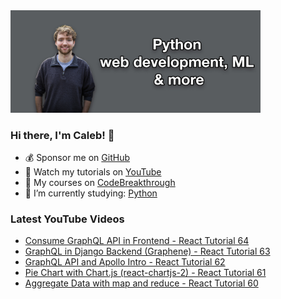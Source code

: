 <img src="github-cover-photo-my-face.jpg" width="400px" />

### Hi there, I'm Caleb! 🍛

- 💰 Sponsor me on [GitHub](https://github.com/sponsors/CalebCurry)
- 🎥 Watch my tutorials on [YouTube](https://www.youtube.com/calebthevideomaker2)
- 📗 My courses on [CodeBreakthrough](https://www.codebreakthrough.com)
- 🤔 I’m currently studying: [Python](https://www.youtube.com/watch?v=s3IvdkCq2_c&t=4254s)

### Latest YouTube Videos
<!-- YOUTUBE:START -->
- [Consume GraphQL API in Frontend - React Tutorial 64](https://www.youtube.com/watch?v=fbyMvE9uJ4w)
- [GraphQL in Django Backend &lpar;Graphene&rpar; - React Tutorial 63](https://www.youtube.com/watch?v=zzUcL7sOQEM)
- [GraphQL API and Apollo Intro - React Tutorial 62](https://www.youtube.com/watch?v=lRKWJtzqwcQ)
- [Pie Chart with Chart.js &lpar;react-chartjs-2&rpar; - React Tutorial 61](https://www.youtube.com/watch?v=6ajY1fJgbVM)
- [Aggregate Data with map and reduce - React Tutorial 60](https://www.youtube.com/watch?v=NnXQX4sYcQk)
<!-- YOUTUBE:END -->
